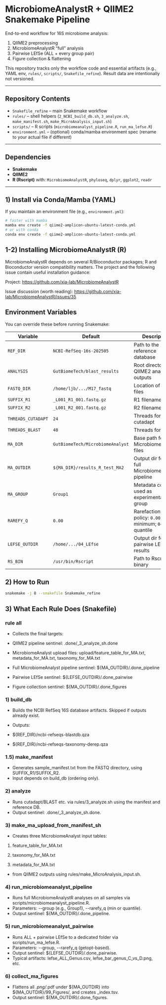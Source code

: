 # MicrobiomeAnalystR + QIIME2 Snakemake Pipeline

End-to-end workflow for 16S microbiome analysis:

1) QIIME2 preprocessing  
2) MicrobiomeAnalystR “full” analysis  
3) Pairwise LEfSe (ALL + every group pair)  
4) Figure collection & flattening

This repository tracks only the workflow code and essential artifacts (e.g., YAML env, `rules/`, `scripts/`, `Snakefile_refine`). Result data are intentionally not versioned.

---

## Repository Contents

- `Snakefile_refine` – main Snakemake workflow  
- `rules/` – shell helpers (`2_NCBI_build_db.sh`, `3_analyze.sh`, `make_manifest.sh`, `make_MicroAnalysis_input.sh`)  
- `scripts/` – R scripts (`microbiomeanalyst_pipeline.R`, `run_ma_lefse.R`)  
- `environment.yml` – (optional) conda/mamba environment spec (rename to your actual file if different)

---

## Dependencies

- **Snakemake**
- **QIIME2**
- **R (Rscript)** with: `MicrobiomeAnalystR`, `phyloseq`, `dplyr`, `ggplot2`, `readr`

---

## 1) Install via Conda/Mamba (YAML)

If you maintain an environment file (e.g., `environment.yml`):

```bash
# faster with mamba
mamba env create -f qiime2-amplicon-ubuntu-latest-conda.yml
# or with conda
conda env create -f qiime2-amplicon-ubuntu-latest-conda.yml
```
## 1-2) Installing MicrobiomeAnalystR (R)

MicrobiomeAnalystR depends on several R/Bioconductor packages; R and Bioconductor version compatibility matters. The project and the following issue contain useful installation guidance:

Project: https://github.com/xia-lab/MicrobiomeAnalystR

Issue discussion (worth reading): https://github.com/xia-lab/MicrobiomeAnalystR/issues/35

## Environment Variables
You can override these before running Snakemake:

| Variable           | Default                          | Description                                                      |
| ------------------ | -------------------------------- | ---------------------------------------------------------------- |
| `REF_DIR`          | `NCBI-RefSeq-16s-202505`         | Path to the 16S reference database                               |
| `ANALYSIS`         | `GutBiomeTech/blast_results`     | Root directory for QIIME2 analysis outputs                       |
| `FASTQ_DIR`        | `/home/ljb/.../M17_fastq`        | Location of FASTQ files                                          |
| `SUFFIX_R1`        | `_L001_R1_001.fastq.gz`          | R1 filename suffix                                               |
| `SUFFIX_R2`        | `_L001_R2_001.fastq.gz`          | R2 filename suffix                                               |
| `THREADS_CUTADAPT` | `24`                             | Threads for cutadapt                                             |
| `THREADS_BLAST`    | `48`                             | Threads for BLAST                                                |
| `MA_DIR`           | `GutBiomeTech/MicrobiomeAnalyst` | Base path for MicrobiomeAnalyst files                            |
| `MA_OUTDIR`        | `${MA_DIR}/results_R_test_MA2`   | Output dir for the full MicrobiomeAnalyst pipeline               |
| `MA_GROUP`         | `Group1`                         | Metadata column used as experimental group                       |
| `RAREFY_Q`         | `0.00`                           | Rarefaction depth policy: `0.00` = use minimum; `0–1` = quantile |
| `LEFSE_OUTDIR`     | `/home/.../04_LEfse`             | Output dir for pairwise LEfSe results                            |
| `RS_BIN`           | `/usr/bin/Rscript`               | Path to Rscript binary                                           |

## 2) How to Run
```bash
snakemake -j 8 --snakefile Snakemake_refine
```


## 3) What Each Rule Does (Snakefile)

### rule all
- Collects the final targets:

- QIIME2 pipeline sentinel: .done/_3_analyze_sh.done

- MicrobiomeAnalyst upload files: upload/feature_table_for_MA.txt, metadata_for_MA.txt, taxonomy_for_MA.txt

- Full MicrobiomeAnalyst pipeline sentinel: ${MA_OUTDIR}/.done_pipeline

- Pairwise LEfSe sentinel: ${LEFSE_OUTDIR}/.done_pairwise

- Figure collection sentinel: ${MA_OUTDIR}/.done_figures

### 1) build_db
- Builds the NCBI RefSeq 16S database artifacts. Skipped if outputs already exist.
- Outputs:

- ${REF_DIR}/ncbi-refseqs-blastdb.qza

- ${REF_DIR}/ncbi-refseqs-taxonomy-derep.qza

### 1.5) make_manifest
- Generates sample_manifest.txt from the FASTQ directory, using SUFFIX_R1/SUFFIX_R2.
- Input depends on build_db (ordering only).

### 2) analyze
- Runs cutadapt/BLAST etc. via rules/3_analyze.sh using the manifest and reference DB.
- Output sentinel: .done/_3_analyze_sh.done.

### 3) make_ma_upload_from_manifest_sh
- Creates three MicrobiomeAnalyst input tables:

1. feature_table_for_MA.txt

2. taxonomy_for_MA.txt

3. metadata_for_MA.txt
- from QIIME2 outputs using rules/make_MicroAnalysis_input.sh.

### 4) run_microbiomeanalyst_pipeline
- Runs full MicrobiomeAnalystR analyses on all samples via scripts/microbiomeanalyst_pipeline.R.
- Parameters: --group (e.g., Group1), --rarefy_q (min or quantile).
- Output sentinel: ${MA_OUTDIR}/.done_pipeline.

### 5) run_microbiomeanalyst_pairwise
- Runs ALL + pairwise LEfSe to a dedicated folder via scripts/run_ma_lefse.R.
- Parameters: --group, --rarefy_q (getopt-based).
- Output sentinel: ${LEFSE_OUTDIR}/.done_pairwise.
- Typical artifacts: lefse_ALL_Genus.csv, lefse_bar_genus_C_vs_D.png, etc.

### 6) collect_ma_figures
- Flattens all *.png/*.pdf under ${MA_OUTDIR} into ${MA_OUTDIR}/99_Figures/, and creates _index.tsv.
- Output sentinel: ${MA_OUTDIR}/.done_figures.

